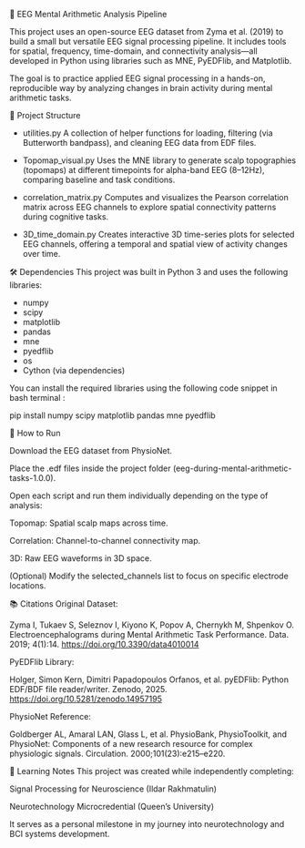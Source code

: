 🧠 EEG Mental Arithmetic Analysis Pipeline

This project uses an open-source EEG dataset from Zyma et al. (2019) to build a small but versatile EEG signal processing pipeline. It includes tools for spatial, frequency, time-domain, and connectivity analysis—all developed in Python using libraries such as MNE, PyEDFlib, and Matplotlib.

The goal is to practice applied EEG signal processing in a hands-on, reproducible way by analyzing changes in brain activity during mental arithmetic tasks.

📁 Project Structure
* utilities.py
A collection of helper functions for loading, filtering (via Butterworth bandpass), and cleaning EEG data from EDF files.

* Topomap_visual.py
Uses the MNE library to generate scalp topographies (topomaps) at different timepoints for alpha-band EEG (8–12Hz), comparing baseline and task conditions.

* correlation_matrix.py
Computes and visualizes the Pearson correlation matrix across EEG channels to explore spatial connectivity patterns during cognitive tasks.

* 3D_time_domain.py
Creates interactive 3D time-series plots for selected EEG channels, offering a temporal and spatial view of activity changes over time.

🛠️ Dependencies
This project was built in Python 3 and uses the following libraries:

- numpy
- scipy
- matplotlib
- pandas
- mne
- pyedflib
- os
- Cython (via dependencies)

You can install the required libraries using the following code snippet in bash terminal :

pip install numpy scipy matplotlib pandas mne pyedflib

🚀 How to Run

Download the EEG dataset from PhysioNet.

Place the .edf files inside the project folder (eeg-during-mental-arithmetic-tasks-1.0.0).

Open each script and run them individually depending on the type of analysis:

Topomap: Spatial scalp maps across time.

Correlation: Channel-to-channel connectivity map.

3D: Raw EEG waveforms in 3D space.

(Optional) Modify the selected_channels list to focus on specific electrode locations.

📚 Citations
Original Dataset:

Zyma I, Tukaev S, Seleznov I, Kiyono K, Popov A, Chernykh M, Shpenkov O.
Electroencephalograms during Mental Arithmetic Task Performance.
Data. 2019; 4(1):14. https://doi.org/10.3390/data4010014

PyEDFlib Library:

Holger, Simon Kern, Dimitri Papadopoulos Orfanos, et al.
pyEDFlib: Python EDF/BDF file reader/writer.
Zenodo, 2025. https://doi.org/10.5281/zenodo.14957195

PhysioNet Reference:

Goldberger AL, Amaral LAN, Glass L, et al.
PhysioBank, PhysioToolkit, and PhysioNet: Components of a new research resource for complex physiologic signals.
Circulation. 2000;101(23):e215–e220.

🧠 Learning Notes
This project was created while independently completing:

Signal Processing for Neuroscience (Ildar Rakhmatulin)

Neurotechnology Microcredential (Queen’s University)

It serves as a personal milestone in my journey into neurotechnology and BCI systems development.